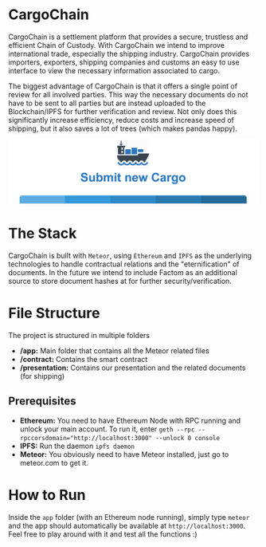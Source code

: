 # CargoChain

CargoChain is a settlement platform that provides a secure, trustless and efficient Chain of Custody. With CargoChain we intend to improve international trade, especially the shipping industry. CargoChain provides importers, exporters, shipping companies and customs an easy to use interface to view the necessary information associated to cargo.

The biggest advantage of CargoChain is that it offers a single point of review for all involved parties. This way the necessary documents do not have to be sent to all parties but are instead uploaded to the Blockchain/IPFS for further verification and review. Not only does this significantly increase efficiency, reduce costs and increase speed of shipping, but it also saves a lot of trees (which makes pandas happy).

![alt tag](/presentation/header.png)

# The Stack

CargoChain is built with `Meteor`, using `Ethereum` and `IPFS` as the underlying technologies to handle contractual relations and the "eternification" of documents. In the future we intend to include Factom as an additional source to store document hashes at for further security/verification.

# File Structure

The project is structured in multiple folders

* **/app:** Main folder that contains all the Meteor related files
* **/contract:** Contains the smart contract
* **/presentation:** Contains our presentation and the related documents (for shipping)

## Prerequisites

* **Ethereum:** You need to have Ethereum Node with RPC running and unlock your main account. To run it, enter `geth --rpc --rpccorsdomain="http://localhost:3000" --unlock 0 console`
* **IPFS:** Run the daemon `ipfs daemon`
* **Meteor:** You obviously need to have Meteor installed, just go to meteor.com to get it.

# How to Run

Inside the `app` folder (with an Ethereum node running), simply type `meteor` and the app should automatically be available at `http://localhost:3000`. Feel free to play around with it and test all the functions :)
